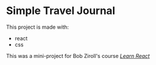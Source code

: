 # Simple Travel Journal

This project is made with:

- react
- css

This was a mini-project for Bob Ziroll's course *[Learn React](https://scrimba.com/learn/learnreact)*




